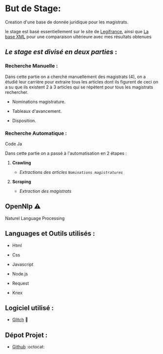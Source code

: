 # But de Stage:

Creation d'une base de donnée juridique pour les magistrats.


le stage est basé essentiellement sur le site de [Legifrance](https://www.legifrance.gouv.fr/), ainsi que [La base XML]( https://www.steinertriples.fr/ncohen/data/nominations_JORF/) pour une comparaison ultérieure avec mes résultats obtenues 

## *Le stage est divisé en deux parties* :
 
### **Recherche Manuelle :**

Dans cette partie on a cherché manuellement des magistrats (4), on a étudié leur carrière pour extraire tous les articles dont ils figurent de ceci on a su que ils existent 2 à 3 articles qui se répètent pour tous les magistrats rechercher.

- Nominations magistrature.

- Tableaux d'avancement.

- Disposition.


### **Recherche Automatique :**
  Code Ja

Dans cette partie on a passé à l'automatisation en 2 étapes :


 1. **Crawling** 
     - *Extractions des articles `Nominations magistratures`*
 
 2. **Scraping** 
     - *Extraction des magistrats*





## OpenNlp :warning:

Naturel Language Processing 


## Languages et Outils utilisés :

- Html

- Css
 
- Javascript

- Node.js

- Request

- Knex


## Logiciel utilisé :

- [Glitch](https://glitch.com) :flags:

## Dépot Projet :

- [Github](https://github.com/) :octocat:
